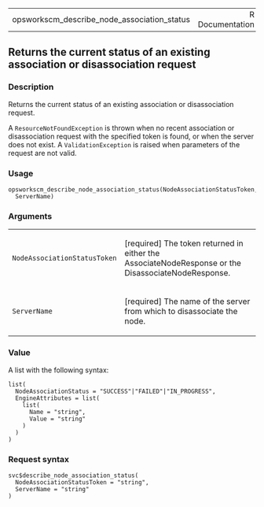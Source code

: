 <table style="width: 100%;">
<tbody>
<tr class="odd">
<td>opsworkscm_describe_node_association_status</td>
<td style="text-align: right;">R Documentation</td>
</tr>
</tbody>
</table>

## Returns the current status of an existing association or disassociation request

### Description

Returns the current status of an existing association or disassociation
request.

A `ResourceNotFoundException` is thrown when no recent association or
disassociation request with the specified token is found, or when the
server does not exist. A `ValidationException` is raised when parameters
of the request are not valid.

### Usage

    opsworkscm_describe_node_association_status(NodeAssociationStatusToken,
      ServerName)

### Arguments

<table>
<colgroup>
<col style="width: 35%" />
<col style="width: 65%" />
</colgroup>
<tbody>
<tr class="odd">
<td><code
id="opsworkscm_describe_node_association_status_:_NodeAssociationStatusToken">NodeAssociationStatusToken</code></td>
<td><p>[required] The token returned in either the AssociateNodeResponse
or the DisassociateNodeResponse.</p></td>
</tr>
<tr class="even">
<td><code
id="opsworkscm_describe_node_association_status_:_ServerName">ServerName</code></td>
<td><p>[required] The name of the server from which to disassociate the
node.</p></td>
</tr>
</tbody>
</table>

### Value

A list with the following syntax:

    list(
      NodeAssociationStatus = "SUCCESS"|"FAILED"|"IN_PROGRESS",
      EngineAttributes = list(
        list(
          Name = "string",
          Value = "string"
        )
      )
    )

### Request syntax

    svc$describe_node_association_status(
      NodeAssociationStatusToken = "string",
      ServerName = "string"
    )

